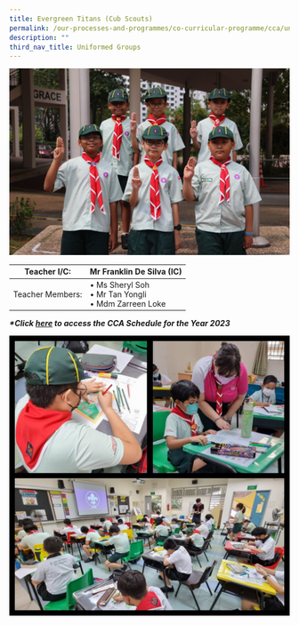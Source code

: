 ```yaml
---
title: Evergreen Titans (Cub Scouts)
permalink: /our-processes-and-programmes/co-curricular-programme/cca/uniform-groups/evergreen-titans-cub-scouts/
description: ""
third_nav_title: Uniformed Groups
---
```



![](/images/CCA%20Photos/img_3253.JPG)

| Teacher I/C:  	| Mr Franklin De Silva (IC) 	|
|---	|---	|
| Teacher Members: 	| • Ms Sheryl Soh<br>• Mr Tan Yongli<br>• Mdm Zarreen Loke<br>

**_\*Click&nbsp;[here](https://docs.google.com/document/d/19yQQeYbcNUBPsW_j2nrgEeGdv8sUMdf_e79um_QsFDM/edit)&nbsp;to access the CCA Schedule for the Year 2023_**

![](/images/WhatsApp%20Image%202022-02-04.jpeg)